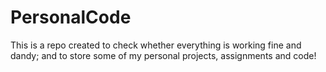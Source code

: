 # PersonalCode

This is a repo created to check whether everything is working fine and dandy; and to store some of my personal projects, assignments and code!
